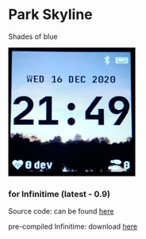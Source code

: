 # Park Skyline
Shades of blue


![parkskyline](https://raw.githubusercontent.com/ZephyrLabs/Watchfaces/gh-pages/docs/ParkSkyline/parkSkyline.png "Park Skyline")

### for Infinitime (latest - 0.9)
Source code: can be found [here](https://raw.githubusercontent.com/ZephyrLabs/Watchfaces/gh-pages/docs/ParkSkyline/parkSkyline.cpp)

pre-compiled Infinitime: download [here](https://github.com/ZephyrLabs/Watchfaces/raw/gh-pages/docs/ParkSkyline/pinetime-mcuboot-app-dfu(skyline).zip)

